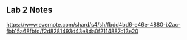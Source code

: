 Lab 2 Notes
---
https://www.evernote.com/shard/s4/sh/fbdd4bd6-e46e-4880-b2ac-fbb15a68fbfd/f2d8281493d43e8da0f2114887c13e20




